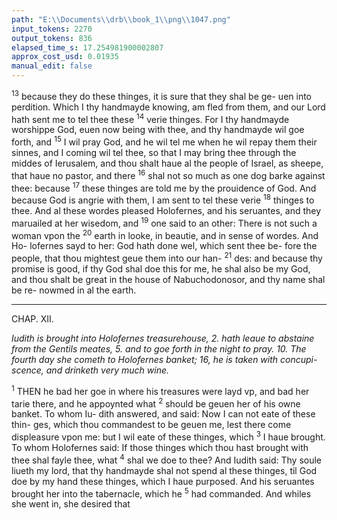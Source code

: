```yaml
---
path: "E:\\Documents\\drb\\book_1\\png\\1047.png"
input_tokens: 2270
output_tokens: 836
elapsed_time_s: 17.254981900002807
approx_cost_usd: 0.01935
manual_edit: false
---
```

<sup>13</sup> because they do these thinges, it is sure that they shal be ge-
uen into perdition. Which I thy handmayde knowing, am
fled from them, and our Lord hath sent me to tel thee these
<sup>14</sup> verie thinges. For I thy handmayde worshippe God, euen
now being with thee, and thy handmayde wil goe forth, and
<sup>15</sup> I wil pray God, and he wil tel me when he wil repay them
their sinnes, and I coming wil tel thee, so that I may bring
thee through the middes of Ierusalem, and thou shalt haue al
the people of Israel, as sheepe, that haue no pastor, and there
<sup>16</sup> shal not so much as one dog barke against thee: because
<sup>17</sup> these thinges are told me by the prouidence of God. And
because God is angrie with them, I am sent to tel these verie
<sup>18</sup> thinges to thee. And al these wordes pleased Holofernes,
and his seruantes, and they maruailed at her wisedom, and
<sup>19</sup> one said to an other: There is not such a woman vpon the
<sup>20</sup> earth in looke, in beautie, and in sense of wordes. And Ho-
lofernes sayd to her: God hath done wel, which sent thee be-
fore the people, that thou mightest geue them into our han-
<sup>21</sup> des: and because thy promise is good, if thy God shal doe
this for me, he shal also be my God, and thou shalt be great
in the house of Nabuchodonosor, and thy name shal be re-
nowmed in al the earth.

<hr>

CHAP. XII.

*Iudith is brought into Holofernes treasurehouse, 2. hath leaue to abstaine
from the Gentils meates, 5. and to goe forth in the night to pray. 10. The
fourth day she cometh to Holofernes banket; 16, he is taken with concupi-
scence, and drinketh very much wine.*

<sup>1</sup> THEN he bad her goe in where his treasures were layd
vp, and bad her tarie there, and he appoynted what
<sup>2</sup> should be geuen her of his owne banket. To whom Iu-
dith answered, and said: Now I can not eate of these thin-
ges, which thou commandest to be geuen me, lest there come
displeasure vpon me: but I wil eate of these thinges, which
<sup>3</sup> I haue brought. To whom Holofernes said: If those thinges
which thou hast brought with thee shal fayle thee, what
<sup>4</sup> shal we doe to thee? And Iudith said: Thy soule liueth my
lord, that thy handmayde shal not spend al these thinges, til
God doe by my hand these thinges, which I haue purposed.
And his seruantes brought her into the tabernacle, which he
<sup>5</sup> had commanded. And whiles she went in, she desired that

[^1]: See chap. 10. v. 5.